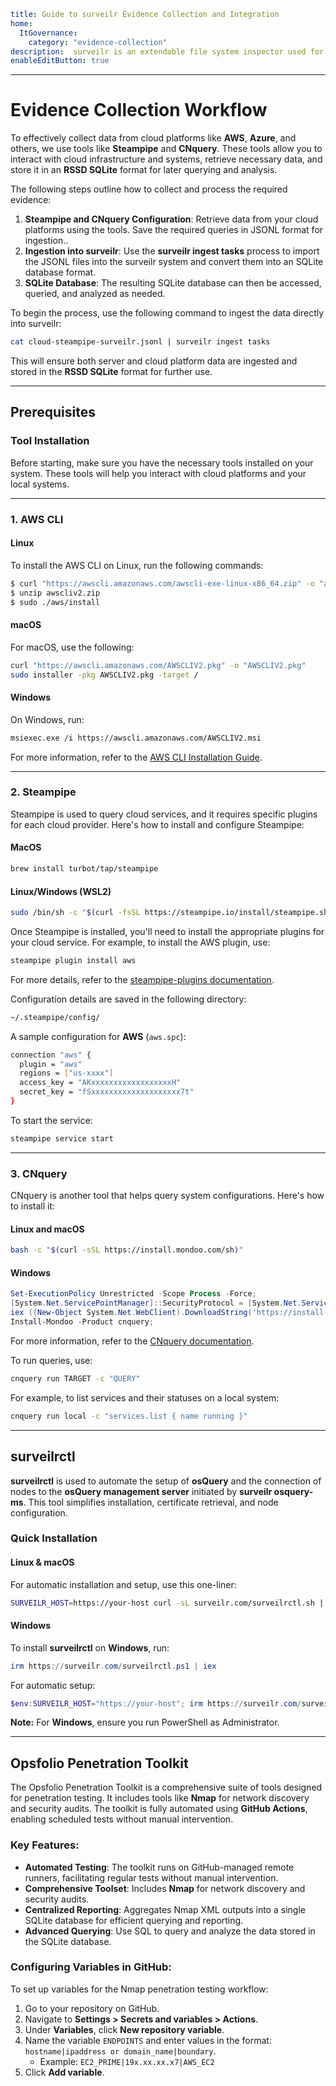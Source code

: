 ```yaml
title: Guide to surveilr Evidence Collection and Integration
home:
  ItGovernance:
    category: "evidence-collection"
description:  surveilr is an extendable file system inspector used for performing surveillance of machine resources. It is designed to walk through resources like file systems and generate an SQLite database, which can then be consumed by any computing environment that supports SQLite. This guide walks you through the necessary steps to collect evidence from cloud platforms and systems, ensuring that data is captured and stored in a structured format for further analysis.
enableEditButton: true
```

---

# Evidence Collection Workflow

To effectively collect data from cloud platforms like **AWS**, **Azure**, and others, we use tools like **Steampipe** and **CNquery**. These tools allow you to interact with cloud infrastructure and systems, retrieve necessary data, and store it in an **RSSD SQLite** format for later querying and analysis.

The following steps outline how to collect and process the required evidence:

1. **Steampipe and CNquery Configuration**: Retrieve data from your cloud platforms using the tools. Save the required queries in JSONL format for ingestion..
2. **Ingestion into surveilr**: Use the **surveilr ingest tasks** process to import the JSONL files into the surveilr system and convert them into an SQLite database format.
3. **SQLite Database**: The resulting SQLite database can then be accessed, queried, and analyzed as needed.

To begin the process, use the following command to ingest the data directly into surveilr:

```bash
cat cloud-steampipe-surveilr.jsonl | surveilr ingest tasks
```

This will ensure both server and cloud platform data are ingested and stored in the **RSSD SQLite** format for further use.

---

## **Prerequisites**

### **Tool Installation**

Before starting, make sure you have the necessary tools installed on your system. These tools will help you interact with cloud platforms and your local systems.

---

### **1. AWS CLI**

#### **Linux**
To install the AWS CLI on Linux, run the following commands:

```bash
$ curl "https://awscli.amazonaws.com/awscli-exe-linux-x86_64.zip" -o "awscliv2.zip"
$ unzip awscliv2.zip
$ sudo ./aws/install
```

#### **macOS**
For macOS, use the following:

```bash
curl "https://awscli.amazonaws.com/AWSCLIV2.pkg" -o "AWSCLIV2.pkg"
sudo installer -pkg AWSCLIV2.pkg -target /
```

#### **Windows**
On Windows, run:

```bash
msiexec.exe /i https://awscli.amazonaws.com/AWSCLIV2.msi
```

For more information, refer to the [AWS CLI Installation Guide](https://docs.aws.amazon.com/cli/latest/userguide/getting-started-install.html#getting-started-install-instructions).

---

### **2. Steampipe**

Steampipe is used to query cloud services, and it requires specific plugins for each cloud provider. Here's how to install and configure Steampipe:

#### **MacOS**

```bash
brew install turbot/tap/steampipe
```

#### **Linux/Windows (WSL2)**

```bash
sudo /bin/sh -c "$(curl -fsSL https://steampipe.io/install/steampipe.sh)"
```

Once Steampipe is installed, you'll need to install the appropriate plugins for your cloud service. For example, to install the AWS plugin, use:

```bash
steampipe plugin install aws
```

For more details, refer to the [steampipe-plugins documentation](https://steampipe.io/docs/managing/plugins#managing-plugins).

Configuration details are saved in the following directory:

```bash
~/.steampipe/config/
```

A sample configuration for **AWS** (`aws.spc`):

```bash
connection "aws" {
  plugin = "aws"
  regions = ["us-xxxx"]
  access_key = "AKxxxxxxxxxxxxxxxxxxH"
  secret_key = "fSxxxxxxxxxxxxxxxxxxxx7t"
}
```

To start the service:

```bash
steampipe service start
```

---

### **3. CNquery**

CNquery is another tool that helps query system configurations. Here's how to install it:

#### **Linux and macOS**

```bash
bash -c "$(curl -sSL https://install.mondoo.com/sh)"
```

#### **Windows**

```powershell
Set-ExecutionPolicy Unrestricted -Scope Process -Force;
[System.Net.ServicePointManager]::SecurityProtocol = [System.Net.ServicePointManager]::SecurityProtocol -bor 3072;
iex ((New-Object System.Net.WebClient).DownloadString('https://install.mondoo.com/ps1/cnquery'));
Install-Mondoo -Product cnquery;
```

For more information, refer to the [CNquery documentation](https://mondoo.com/docs/cnquery/index.html).

To run queries, use:

```bash
cnquery run TARGET -c "QUERY"
```

For example, to list services and their statuses on a local system:

```bash
cnquery run local -c "services.list { name running }"
```

---

## **surveilrctl**

**surveilrctl** is used to automate the setup of **osQuery** and the connection of nodes to the **osQuery management server** initiated by **surveilr osquery-ms**. This tool simplifies installation, certificate retrieval, and node configuration.

### **Quick Installation**

#### **Linux & macOS**

For automatic installation and setup, use this one-liner:

```bash
SURVEILR_HOST=https://your-host curl -sL surveilr.com/surveilrctl.sh | bash
```

#### **Windows**

To install **surveilrctl** on **Windows**, run:

```powershell
irm https://surveilr.com/surveilrctl.ps1 | iex
```

For automatic setup:

```powershell
$env:SURVEILR_HOST="https://your-host"; irm https://surveilr.com/surveilrctl.ps1 | iex
```

**Note:** For **Windows**, ensure you run PowerShell as Administrator.

---

## **Opsfolio Penetration Toolkit**

The Opsfolio Penetration Toolkit is a comprehensive suite of tools designed for penetration testing. It includes tools like **Nmap** for network discovery and security audits. The toolkit is fully automated using **GitHub Actions**, enabling scheduled tests without manual intervention.

### **Key Features:**

- **Automated Testing**: The toolkit runs on GitHub-managed remote runners, facilitating regular tests without manual intervention.
- **Comprehensive Toolset**: Includes **Nmap** for network discovery and security audits.
- **Centralized Reporting**: Aggregates Nmap XML outputs into a single SQLite database for efficient querying and reporting.
- **Advanced Querying**: Use SQL to query and analyze the data stored in the SQLite database.

### **Configuring Variables in GitHub:**

To set up variables for the Nmap penetration testing workflow:

1. Go to your repository on GitHub.
2. Navigate to **Settings > Secrets and variables > Actions**.
3. Under **Variables**, click **New repository variable**.
4. Name the variable `ENDPOINTS` and enter values in the format:
   `hostname|ipaddress or domain_name|boundary`.
   - Example: `EC2_PRIME|19x.xx.xx.x7|AWS_EC2`
5. Click **Add variable**.
